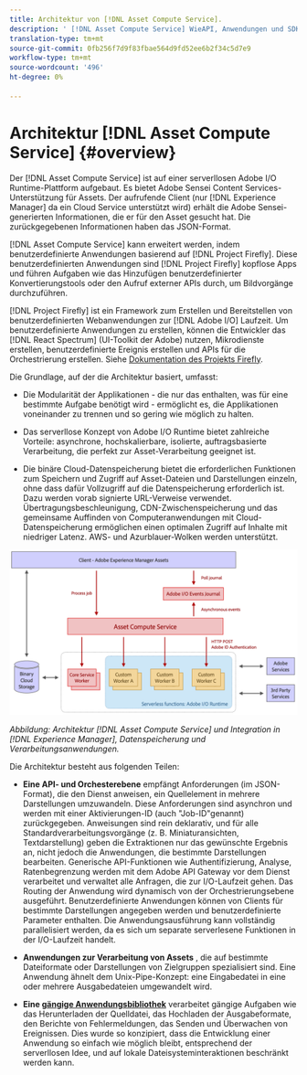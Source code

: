 ```yaml
---
title: Architektur von [!DNL Asset Compute Service].
description: ' [!DNL Asset Compute Service] WieAPI, Anwendungen und SDK zusammenarbeiten, um einen Cloud-nativen Asset-Verarbeitungsdienst bereitzustellen.'
translation-type: tm+mt
source-git-commit: 0fb256f7d9f83fbae564d9fd52ee6b2f34c5d7e9
workflow-type: tm+mt
source-wordcount: '496'
ht-degree: 0%

---
```



# Architektur [!DNL Asset Compute Service] {#overview}

Der [!DNL Asset Compute Service] ist auf einer serverllosen Adobe I/O Runtime-Plattform aufgebaut. Es bietet Adobe Sensei Content Services-Unterstützung für Assets. Der aufrufende Client (nur [!DNL Experience Manager] da ein Cloud Service unterstützt wird) erhält die Adobe Sensei-generierten Informationen, die er für den Asset gesucht hat. Die zurückgegebenen Informationen haben das JSON-Format.

[!DNL Asset Compute Service] kann erweitert werden, indem benutzerdefinierte Anwendungen basierend auf [!DNL Project Firefly]. Diese benutzerdefinierten Anwendungen sind [!DNL Project Firefly] kopflose Apps und führen Aufgaben wie das Hinzufügen benutzerdefinierter Konvertierungstools oder den Aufruf externer APIs durch, um Bildvorgänge durchzuführen.

[!DNL Project Firefly] ist ein Framework zum Erstellen und Bereitstellen von benutzerdefinierten Webanwendungen zur [!DNL Adobe I/O] Laufzeit. Um benutzerdefinierte Anwendungen zu erstellen, können die Entwickler das [!DNL React Spectrum] (UI-Toolkit der Adobe) nutzen, Mikrodienste erstellen, benutzerdefinierte Ereignis erstellen und APIs für die Orchestrierung erstellen. Siehe [Dokumentation des Projekts Firefly](https://www.adobe.io/apis/experienceplatform/project-firefly/docs.html).

Die Grundlage, auf der die Architektur basiert, umfasst:

* Die Modularität der Applikationen - die nur das enthalten, was für eine bestimmte Aufgabe benötigt wird - ermöglicht es, die Applikationen voneinander zu trennen und so gering wie möglich zu halten.

* Das serverllose Konzept von Adobe I/O Runtime bietet zahlreiche Vorteile: asynchrone, hochskalierbare, isolierte, auftragsbasierte Verarbeitung, die perfekt zur Asset-Verarbeitung geeignet ist.

* Die binäre Cloud-Datenspeicherung bietet die erforderlichen Funktionen zum Speichern und Zugriff auf Asset-Dateien und Darstellungen einzeln, ohne dass dafür Vollzugriff auf die Datenspeicherung erforderlich ist. Dazu werden vorab signierte URL-Verweise verwendet. Übertragungsbeschleunigung, CDN-Zwischenspeicherung und das gemeinsame Auffinden von Computeranwendungen mit Cloud-Datenspeicherung ermöglichen einen optimalen Zugriff auf Inhalte mit niedriger Latenz. AWS- und Azurblauer-Wolken werden unterstützt.

![Architektur des Asset Compute Service](assets/architecture-diagram.png)

*Abbildung: Architektur [!DNL Asset Compute Service] und Integration in [!DNL Experience Manager], Datenspeicherung und Verarbeitungsanwendungen.*

Die Architektur besteht aus folgenden Teilen:

* **Eine API- und Orchesterebene** empfängt Anforderungen (im JSON-Format), die den Dienst anweisen, ein Quellelement in mehrere Darstellungen umzuwandeln. Diese Anforderungen sind asynchron und werden mit einer Aktivierungen-ID (auch &quot;Job-ID&quot;genannt) zurückgegeben. Anweisungen sind rein deklarativ, und für alle Standardverarbeitungsvorgänge (z. B. Miniaturansichten, Textdarstellung) geben die Extraktionen nur das gewünschte Ergebnis an, nicht jedoch die Anwendungen, die bestimmte Darstellungen bearbeiten. Generische API-Funktionen wie Authentifizierung, Analyse, Ratenbegrenzung werden mit dem Adobe API Gateway vor dem Dienst verarbeitet und verwaltet alle Anfragen, die zur I/O-Laufzeit gehen. Das Routing der Anwendung wird dynamisch von der Orchestrierungsebene ausgeführt. Benutzerdefinierte Anwendungen können von Clients für bestimmte Darstellungen angegeben werden und benutzerdefinierte Parameter enthalten. Die Anwendungsausführung kann vollständig parallelisiert werden, da es sich um separate serverlesene Funktionen in der I/O-Laufzeit handelt.

* **Anwendungen zur Verarbeitung von Assets** , die auf bestimmte Dateiformate oder Darstellungen von Zielgruppen spezialisiert sind. Eine Anwendung ähnelt dem Unix-Pipe-Konzept: eine Eingabedatei in eine oder mehrere Ausgabedateien umgewandelt wird.

* **Eine [gängige Anwendungsbibliothek](https://github.com/adobe/asset-compute-sdk)** verarbeitet gängige Aufgaben wie das Herunterladen der Quelldatei, das Hochladen der Ausgabeformate, den Berichte von Fehlermeldungen, das Senden und Überwachen von Ereignissen. Dies wurde so konzipiert, dass die Entwicklung einer Anwendung so einfach wie möglich bleibt, entsprechend der serverllosen Idee, und auf lokale Dateisysteminteraktionen beschränkt werden kann.

<!-- TBD:

* About the YAML file?
* See [https://github.com/AdobeDocs/project-firefly/blob/master/getting_started/first_app.md#5-anatomy-of-a-project-firefly-application](https://github.com/AdobeDocs/project-firefly/blob/master/getting_started/first_app.md#5-anatomy-of-a-project-firefly-application).

* minimize description to custom applications
* remove all internal stuff (e.g. Photoshop application, API Gateway) from text and diagram
* update diagram to focus on 3rd party custom applications ONLY
* Explain important transactions/handshakes?
* Flow of assets/control? See the illustration on the Nui diagrams wiki.
* Illustrations. See the SVG shared by Alex.
* Exceptions? Limitations? Call-outs? Gotchas?
* Do we want to add what basic processing is not available currently, that is expected by existing AEM customers?
-->
